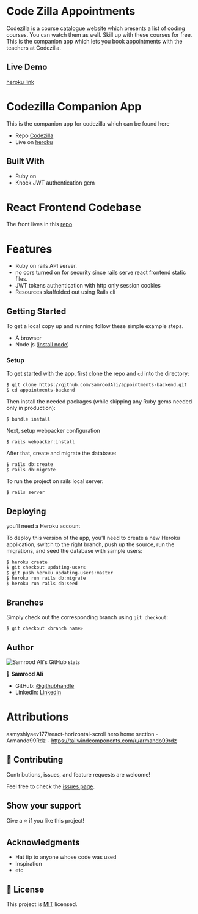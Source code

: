 # Code Zilla Appointments

Codezilla is a course catalogue website which presents a list of coding courses. You can watch them as well. Skill up with these courses for free. This is the companion app which lets you book appointments with the teachers at Codezilla.

## Live Demo

[heroku link](https://codezilla-appointments.herokuapp.com/)

# Codezilla Companion App

This is the companion app for codezilla which can be found here

- Repo [Codezilla](https://github.com/SamroodAli/codezilla)
- Live on [heroku](https://samrood-codezilla.herokuapp.com/)

## Built With

- Ruby on
- Knock JWT authentication gem

# React Frontend Codebase

The front lives in this [repo](https://github.com/SamroodAli/appointments-frontend)

# Features

- Ruby on rails API server.
- no cors turned on for security since rails serve react frontend static files.
- JWT tokens authentication with http only session cookies
- Resources skaffolded out using Rails cli

## Getting Started

To get a local copy up and running follow these simple example steps.

- A browser
- Node js ([install node](https://nodejs.org/en/download/))

### Setup

To get started with the app, first clone the repo and `cd` into the directory:

```
$ git clone https://github.com/SamroodAli/appointments-backend.git
$ cd appointments-backend
```

Then install the needed packages (while skipping any Ruby gems needed only in production):

```
$ bundle install
```

Next, setup webpacker configuration

```
$ rails webpacker:install
```

After that, create and migrate the database:

```
$ rails db:create
$ rails db:migrate
```

To run the project on rails local server:

```
$ rails server
```

## Deploying

you’ll need a Heroku account

To deploy this version of the app, you’ll need to create a new Heroku application, switch to the right branch, push up the source, run the migrations, and seed the database with sample users:

```
$ heroku create
$ git checkout updating-users
$ git push heroku updating-users:master
$ heroku run rails db:migrate
$ heroku run rails db:seed
```

## Branches

Simply check out the corresponding branch using `git checkout`:

```
$ git checkout <branch name>
```

## Author

![Samrood Ali's GitHub stats](https://github-readme-stats.vercel.app/api?username=SamroodAli&count_private=true&theme=dark&show_icons=true)

👤 **Samrood Ali**

- GitHub: [@githubhandle](https://github.com/SamroodAli)
- LinkedIn: [LinkedIn](https://www.linkedin.com/in/samrood-ali/)

# Attributions

asmyshlyaev177/react-horizontal-scroll
hero home section - Armando99Rdz - https://tailwindcomponents.com/u/armando99rdz

## 🤝 Contributing

Contributions, issues, and feature requests are welcome!

Feel free to check the [issues page](https://github.com/SamroodAli/codezilla/issues).

## Show your support

Give a ⭐️ if you like this project!

## Acknowledgments

- Hat tip to anyone whose code was used
- Inspiration
- etc

## 📝 License

This project is [MIT](./LICENSE) licensed.
